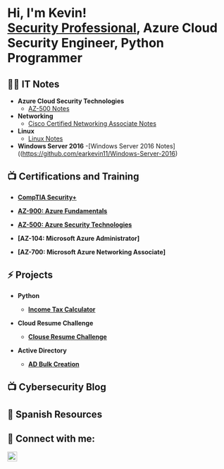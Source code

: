 <h1>Hi, I'm Kevin! <br/><a href="https://www.linkedin.com/in/kevin-ear/">Security Professional</a>,<a> Azure Cloud Security Engineer<a>,<a> Python Programmer</a></h1>

<h2>👨‍💻 IT Notes </h2>

- <b>Azure Cloud Security Technologies</b>
  - [AZ-500 Notes](https://github.com/earkevin11/Azure-Security-Technologies)
- <b>Networking </b>
  - [Cisco Certified Networking Associate Notes](https://github.com/earkevin11/CCNA-Notes)
- <b>Linux</b>
  - [Linux Notes]()
-  <b>Windows Server 2016</b>
  -[Windows Server 2016 Notes]((https://github.com/earkevin11/Windows-Server-2016)
  
  

<h2>📺 Certifications and Training </h2>
  
  - <b>[CompTIA Security+](https://www.credly.com/badges/5ca58ace-fda1-4e86-b83f-9e4aae9e3191?source=linked_in_profile)</b>
  
  - <b>[AZ-900: Azure Fundamentals](https://www.credly.com/badges/9e17493d-8df3-411f-9f96-3707e1b32ef6) </b>
  
  - <b>[AZ-500: Azure Security Technologies](https://www.credly.com/badges/9e17493d-8df3-411f-9f96-3707e1b32ef6) </b>
  
  - <b>[AZ-104: Microsoft Azure Administrator]</b>
  
  - <b>[AZ-700: Microsoft Azure Networking Associate]
  
<h2> ⚡ Projects </h2>
  
- <b>Python</b> 
  - [Income Tax Calculator]() 
  
- <b> Cloud Resume Challenge </b>
  - [Clouse Resume Challenge]()
  
- <b>Active Directory </b> 
  - [AD Bulk Creation]()
  
 

<h2>📺 Cybersecurity Blog </h2>

 
 <h2> 🔭 Spanish Resources </h2>
  
 <h2> 🤳 Connect with me:</h2>

[<img align="left" alt="JoshMadakor | LinkedIn" width="22px" src="https://cdn.jsdelivr.net/npm/simple-icons@v3/icons/linkedin.svg" />][linkedin]

[linkedin]: https://www.linkedin.com/in/kevin-ear/

<!--
**joshmadakor1/joshmadakor1** is a ✨ _special_ ✨ repository because its `README.md` (this file) appears on your GitHub profile.

Here are some ideas to get you started:

- 🔭 I’m currently working on ...
- 🌱 I’m currently learning ...
- 👯 I’m looking to collaborate on ...
- 🤔 I’m looking for help with ...
- 💬 Ask me about ...
- 📫 How to reach me: ...
- 😄 Pronouns: ...
- ⚡ Fun fact: ...
-->
